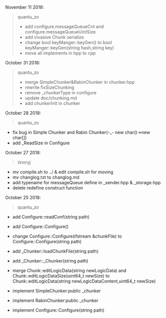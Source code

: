 November 11 2018:

> quantu_zo
>
> * add configure.messageQueueCnt and configure.messageQueueUintSize
> * add invasive Chunk serialize
> * change bool keyManger::keyGen() to bool keyManger::keyGen(string hash,string key)
> * move all implements in hpp to cpp



October 31 2018:

> quantu_zo
>
> * merge SimpleChunker&RabinChunker in chunker.hpp
> * rewrite fixSizeChunking
> * remove _chunkerType in configure
> * update doc/chunking.md
> * add chunkerInit in chunker

October 28 2018:

> quantu_zo

* fix bug in Simple Chunker and Rabin Chunker(-_- new char()->new char[])
* add _ReadSize in Configure

October 27 2018:

> tinoryj
* mv compile.sh to ../ & edit compile.sh for moving
* mv changlog.txt to changlog.md
* add typename for messageQueue define in _sender.hpp & _storage.hpp
* delete redefine construct function


October 25 2018:
> quantu_zo
* add Configure::readConf(string path)
* add Configure::Configure()
* change Configure::Configure(ifstream &chunkFile) to Configure::Configure(string path)

* add _Chunker::loadChunkFile(string path)
* add _Chunker::_Chunker(string path)

* merge Chunk::editLogicData(string newLogicData) and Chunk::editLogicDataSize(uint64_t newSize) to Chunk::editLogicData(string newLogicDataContent,uint64_t newSize)

* implement SimpleChunker:public _chunker
* implement RabinChunker:public _chunker
* implement Configure::Configure(string path)
